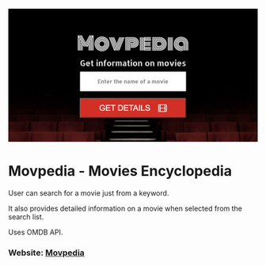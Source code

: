 ![Movpedia](images/movpedia.jpg)

# Movpedia - Movies Encyclopedia

User can search for a movie just from a keyword.

It also provides detailed information on a movie when selected from the search list.

Uses OMDB API.

### Website: [Movpedia](https://movpedia.netlify.app/)
